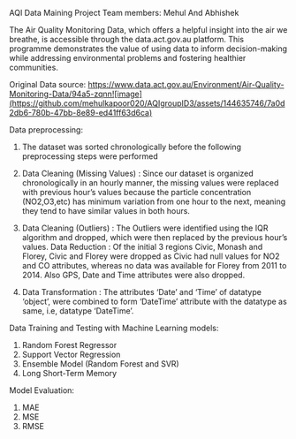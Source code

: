 AQI Data Maining Project
Team members: Mehul And Abhishek

The Air Quality Monitoring Data, which offers a helpful insight into the air we breathe, is accessible through the data.act.gov.au platform. This programme demonstrates the value of using data to inform decision-making while addressing environmental problems and fostering healthier communities.

Original Data source: https://www.data.act.gov.au/Environment/Air-Quality-Monitoring-Data/94a5-zqnn![image](https://github.com/mehulkapoor020/AQIgroupID3/assets/144635746/7a0d2db6-780b-47bb-8e89-ed41ff63d6ca)


Data preprocessing:

1. The dataset was sorted chronologically before the following preprocessing steps were performed

2. Data Cleaning (Missing Values) :  Since our dataset is organized chronologically in an hourly manner, the missing values were replaced with previous hour’s values because the particle concentration (NO2,O3,etc) has minimum variation from one hour to the next, meaning they tend to have similar values in both hours.

3. Data Cleaning (Outliers) :  The Outliers were identified using the IQR algorithm and dropped, which were then replaced by the previous hour’s values.
Data Reduction :  Of the initial 3 regions Civic, Monash and Florey,  Civic and Florey were dropped as Civic had null values for NO2 and CO attributes, whereas no data was available for Florey from 2011 to 2014.  Also GPS, Date and Time attributes were also dropped.

4. Data Transformation :  The attributes ‘Date’ and ‘Time’ of datatype ‘object’, were combined to form ‘DateTime’ attribute with the datatype as same, i.e, datatype ‘DateTime’.

Data Training and Testing with Machine Learning models:

1. Random Forest Regressor
2. Support Vector Regression
3. Ensemble Model (Random Forest and SVR) 
4. Long Short-Term Memory

Model Evaluation:
1. MAE
2. MSE
3. RMSE
